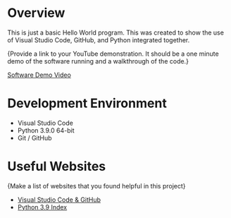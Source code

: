 # Overview

This is just a basic Hello World program. This was created to show the use
of Visual Studio Code, GitHub, and Python integrated together.

{Provide a link to your YouTube demonstration.  It should be a one minute demo of the software running and a walkthrough of the code.}

[Software Demo Video](https://www.youtube.com/watch?v=FJGOAVfNoQI)

# Development Environment

* Visual Studio Code
* Python 3.9.0 64-bit
* Git / GitHub

# Useful Websites

{Make a list of websites that you found helpful in this project}
* [Visual Studio Code & GitHub](https://code.visualstudio.com/docs/editor/versioncontrol)
* [Python 3.9 Index](https://docs.python.org/3/genindex.html)
